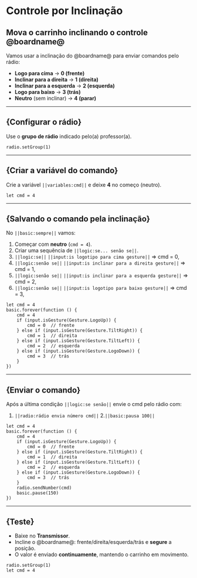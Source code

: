# Controle por Inclinação

## Mova o carrinho inclinando o controle @boardname@

Vamos usar a inclinação do @boardname@ para enviar comandos pelo rádio:

- **Logo para cima** → **0 (frente)**
- **Inclinar para a direita** → **1 (direita)**
- **Inclinar para a esquerda** → **2 (esquerda)**
- **Logo para baixo** → **3 (trás)**
- **Neutro** (sem inclinar) → **4 (parar)**

---

## {Configurar o rádio}
Use o **grupo de rádio** indicado pelo(a) professor(a).

```blocks
radio.setGroup(1)
```

---

## {Criar a variável do comando}
Crie a variável ``||variables:cmd||`` e deixe **4** no começo (neutro).

```blocks
let cmd = 4
```

---

## {Salvando o comando pela inclinação}
No ``||basic:sempre||`` vamos:
1. Começar com **neutro** (`cmd = 4`).
2. Criar uma sequência de ``||logic:se... senão se||``.
3. ``||logic:se||`` ``||input:is logotipo para cima gesture||`` => cmd = 0,
4. ``||logic:senão se||`` ``||input:is inclinar para a direita gesture||`` => cmd = 1,
5. ``||logic:senão se||`` ``||input:is inclinar para a esquerda gesture||`` => cmd = 2,
6. ``||logic:senão se||`` ``||input:is logotipo para baixo gesture||`` => cmd = 3,


```blocks
let cmd = 4
basic.forever(function () {
    cmd = 4
    if (input.isGesture(Gesture.LogoUp)) {
        cmd = 0  // frente
    } else if (input.isGesture(Gesture.TiltRight)) {
        cmd = 1  // direita
    } else if (input.isGesture(Gesture.TiltLeft)) {
        cmd = 2  // esquerda
    } else if (input.isGesture(Gesture.LogoDown)) {
        cmd = 3  // trás
    }
})
```

---

## {Enviar o comando}
Após a última condição ``||logic:se senão||`` envie o cmd pelo rádio com:
1. ``||radio:rádio envia número cmd||``
2.``||basic:pausa 100||``


```blocks
let cmd = 4
basic.forever(function () {
    cmd = 4
    if (input.isGesture(Gesture.LogoUp)) {
        cmd = 0  // frente
    } else if (input.isGesture(Gesture.TiltRight)) {
        cmd = 1  // direita
    } else if (input.isGesture(Gesture.TiltLeft)) {
        cmd = 2  // esquerda
    } else if (input.isGesture(Gesture.LogoDown)) {
        cmd = 3  // trás
    }
    radio.sendNumber(cmd)
    basic.pause(150)
})
```

---

## {Teste}
- Baixe no **Transmissor**.  
- Incline o @boardname@: frente/direita/esquerda/trás e **segure** a posição.  
- O valor é enviado **continuamente**, mantendo o carrinho em movimento.  

```template
radio.setGroup(1)
let cmd = 4
```
